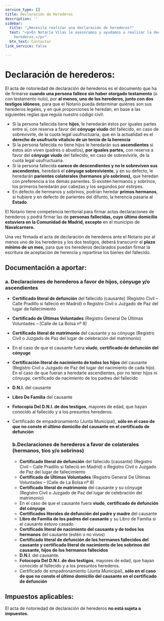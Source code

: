 ```yaml
---
service_type: []
title: Declaración de Herederos
description: ''
sidebar:
  title: "¿Necesita realizar una declaración de herederos?"
  text: "<p>En Notaría Vilas le asesoramos y ayudamos a realizar la declaración de
    herederos.</p>"
  btn_text: Contactar
link_service: false

---
```

# **Declaración de herederos:**

El acta de notoriedad de declaración de herederos es el documento que ha de firmarse **cuando una persona fallece sin haber otorgado testamento** (o con testamento nulo), por **al menos, uno de los herederos, junto con dos testigos idóneos**, para que el Notario pueda determinar quiénes son sus herederos legales, y en qué proporciones le heredan, en base a las siguientes reglas que regula nuestro código civil:

* Si la persona fallecida tiene **hijos**, le heredarán éstos por iguales partes entre sí, con reserva a favor del **cónyuge viudo** del fallecido, en caso de sobrevivirle, de la cuota legal usufructuaria, que en la actualidad es el **derecho de usufructo vitalicio de un tercio de la herencia**
* Si la persona fallecida no tiene hijos le heredarán sus **ascendientes** si éstos aún viven (padres o abuelos), **por iguales partes,** con reserva a favor del **cónyuge viudo** del fallecido, en caso de sobrevivirle, de la cuota legal usufructuaria.
* Si la persona fallecida **carece de descendientes y no le sobreviven sus ascendentes**, heredará el **cónyuge sobreviviente**, y en su defecto, le heredarán **parientes colaterales (hermanos y/o sobrinos),** que heredan con preferencia a los demás parientes. Si existen hermanos y sobrinos, los primeros heredarán por cabezas y los segundos por estirpes.
* En defecto de hermanos y sobrinos, podrían heredar **primos hermanos**, si hubiere y en defecto de parientes del difunto, la herencia pasaría al **Estado**.

El Notario tiene competencia territorial para firmar actas declaraciones de herederos y podrá firmar las de **personas fallecidas, cuyo último domicilio estuviera en la Comunidad de Madrid, excepto** en el municipio de **Navalcarnero.**

Una vez firmada el acta de declaración de herederos ante el Notario por al menos uno de los herederos y los dos testigos, deberá transcurrir el **plazo mínimo de un mes,** para que los herederos declarados puedan firmar la escritura de aceptación de herencia y repartirse los bienes del fallecido.

## **Documentación a aportar**:

### **a.** **Declaraciones de herederos a favor de hijos, cónyuge y/o ascendientes**

* **Certificado literal de defunción** del fallecido (causante) (Registro Civil – Calle Pradillo si falleció en Madrid) o Registro Civil o Juzgado de Paz del lugar de fallecimiento
* **Certificado de Últimas Voluntades** (Registro General De Últimas Voluntades – (Calle de La Bolsa nº 8)
* **Certificado literal de matrimonio** del causante y su cónyuge (Registro Civil o Juzgado de Paz del lugar de celebración del matrimonio)
* En el caso de que el causante fuera **viudo**, **certificado de defunción del cónyuge**
* **Certificación literal de nacimiento de todos los hijos** del causante (Registro Civil o Juzgado de Paz del lugar del nacimiento de cada hijo). En el caso de que fueran a heredarle ascendientes, por no tener hijos ni cónyuge, certificado de nacimiento de los padres del fallecido
* **D.N.I.** del causante
* **Libro De Familia** del causante
* **Fotocopia Del D.N.I. de dos testigos**, mayores de edad, que hayan conocido al fallecido y a los presuntos herederos.
* Certificado de empadronamiento (Junta Municipal), **sólo en el caso de que no conste el último domicilio del causante en el certificado de defunción**

  ### **b.Declaraciones de herederos a favor de colaterales (hermanos, tíos y/o sobrinos)**
  * **Certificado literal de defunción** del fallecido (causante) (Registro Civil – Calle Pradillo si falleció en Madrid) o Registro Civil o Juzgado de Paz del lugar de fallecimiento
  * **Certificado de Últimas Voluntades** (Registro General De Últimas Voluntades – (Calle de La Bolsa nº 8)
  * **Certificado literal de matrimonio** del causante y su cónyuge (Registro Civil o Juzgado de Paz del lugar de celebración del matrimonio)
  * En el caso de que el causante fuera **viudo**, **certificado de defunción del cónyuge**
  * **Certificados literales de defunción del padre y madre** del causante
  * **Libro de Familia de los padres del causante** y su Libro de Familia si el causante estuvo casado
  * **Certificado literal de nacimiento del causante y de todos los hermanos** del causante (estén o no vivos)
  * **Certificado literal de defunción de los hermanos fallecidos del causante y certificado literal de nacimiento de los sobrinos del causante, hijos de los hermanos fallecidos**
  * **D.N.I**. del causante.
  * **Fotocopia Del D.N.I. de dos testigos**, mayores de edad, que hayan conocido al fallecido y a los presuntos herederos.
  * Certificado de empadronamiento (Junta Municipal), **sólo en el caso de que no conste el último domicilio del causante en el certificado de defunción**

## **Impuestos aplicables:**

El acta de notoriedad de declaración de herederos **no está sujeta a impuestos.**